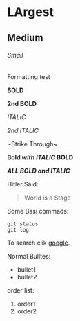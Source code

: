 # LArgest
## Medium
###### Small
Formatting test

**BOLD**

__2nd BOLD__


*ITALIC*

_2nd ITALIC_


~Strike Through~


**Bold _with ITALIC_ BOLD**


***ALL BOLD and ITALIC***

Hitler Said:

>World is a Stage

Some Basi commads:
```
git status
git log
```

To search clik [google](www.google.com).

Normal Bulltes:

- bullet1
- bullet2

order list:

1. order1
2. order2
